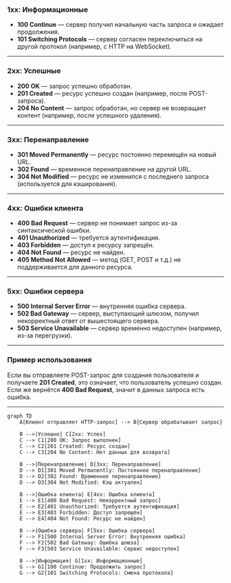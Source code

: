 ### **1xx: Информационные**
- **100 Continue** — сервер получил начальную часть запроса и ожидает продолжения.
- **101 Switching Protocols** — сервер согласен переключиться на другой протокол (например, с HTTP на WebSocket).

---

### **2xx: Успешные**
- **200 OK** — запрос успешно обработан.
- **201 Created** — ресурс успешно создан (например, после POST-запроса).
- **204 No Content** — запрос обработан, но сервер не возвращает контент (например, после успешного удаления).

---

### **3xx: Перенаправление**
- **301 Moved Permanently** — ресурс постоянно перемещён на новый URL.
- **302 Found** — временное перенаправление на другой URL.
- **304 Not Modified** — ресурс не изменился с последнего запроса (используется для кэширования).

---

### **4xx: Ошибки клиента**
- **400 Bad Request** — сервер не понимает запрос из-за синтаксической ошибки.
- **401 Unauthorized** — требуется аутентификация.
- **403 Forbidden** — доступ к ресурсу запрещён.
- **404 Not Found** — ресурс не найден.
- **405 Method Not Allowed** — метод (GET, POST и т.д.) не поддерживается для данного ресурса.

---

### **5xx: Ошибки сервера**
- **500 Internal Server Error** — внутренняя ошибка сервера.
- **502 Bad Gateway** — сервер, выступающий шлюзом, получил некорректный ответ от вышестоящего сервера.
- **503 Service Unavailable** — сервер временно недоступен (например, из-за перегрузки).

---

### **Пример использования**
Если вы отправляете POST-запрос для создания пользователя и получаете **201 Created**, это означает, что пользователь успешно создан. Если же вернётся **400 Bad Request**, значит в данных запроса есть ошибка.

---
```mermaid
graph TD
    A[Клиент отправляет HTTP-запрос] --> B{Сервер обрабатывает запрос}

    B -->|Успешно| C[2xx: Успех]
    C --> C1[200 OK: Запрос выполнен]
    C --> C2[201 Created: Ресурс создан]
    C --> C3[204 No Content: Нет данных для возврата]

    B -->|Перенаправление| D[3xx: Перенаправление]
    D --> D1[301 Moved Permanently: Постоянное перенаправление]
    D --> D2[302 Found: Временное перенаправление]
    D --> D3[304 Not Modified: Кэш актуален]

    B -->|Ошибка клиента| E[4xx: Ошибка клиента]
    E --> E1[400 Bad Request: Некорректный запрос]
    E --> E2[401 Unauthorized: Требуется аутентификация]
    E --> E3[403 Forbidden: Доступ запрещён]
    E --> E4[404 Not Found: Ресурс не найден]

    B -->|Ошибка сервера| F[5xx: Ошибка сервера]
    F --> F1[500 Internal Server Error: Внутренняя ошибка]
    F --> F2[502 Bad Gateway: Ошибка шлюза]
    F --> F3[503 Service Unavailable: Сервис недоступен]

    B -->|Информация| G[1xx: Информационные]
    G --> G1[100 Continue: Продолжить запрос]
    G --> G2[101 Switching Protocols: Смена протокола]
```